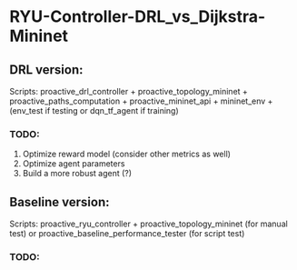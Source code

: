 # RYU-Controller-DRL_vs_Dijkstra-Mininet #

## DRL version: ##
Scripts: proactive_drl_controller + proactive_topology_mininet + proactive_paths_computation + proactive_mininet_api + mininet_env + (env_test if testing or dqn_tf_agent if training)

### TODO: ###
1) Optimize reward model (consider other metrics as well)
2) Optimize agent parameters
3) Build a more robust agent (?)


## Baseline version: ## 
Scripts: proactive_ryu_controller + proactive_topology_mininet (for manual test) or proactive_baseline_performance_tester (for script test)

### TODO: ###
